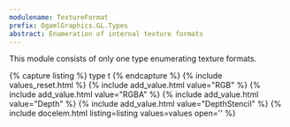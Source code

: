 ```yaml
---
modulename: TextureFormat
prefix: OgamlGraphics.GL.Types
abstract: Enumeration of internal texture formats
---
```


This module consists of only one type enumerating texture formats.

{% capture listing %}
type t
{% endcapture %}
{% include values_reset.html %}
{% include add_value.html value="RGB" %}
{% include add_value.html value="RGBA" %}
{% include add_value.html value="Depth" %}
{% include add_value.html value="DepthStencil" %}
{% include docelem.html listing=listing values=values open='' %}
